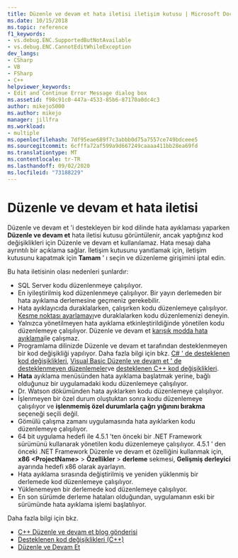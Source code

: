 ```yaml
---
title: Düzenle ve devam et hata iletisi iletişim kutusu | Microsoft Docs
ms.date: 10/15/2018
ms.topic: reference
f1_keywords:
- vs.debug.ENC.SupportedButNotAvailable
- vs.debug.ENC.CannotEditWhileException
dev_langs:
- CSharp
- VB
- FSharp
- C++
helpviewer_keywords:
- Edit and Continue Error Message dialog box
ms.assetid: f98c91c0-447a-4533-85b6-87170a0dc4c3
author: mikejo5000
ms.author: mikejo
manager: jillfra
ms.workload:
- multiple
ms.openlocfilehash: 7df95eae689f7c3abbb0d75a7557ce749bdceee5
ms.sourcegitcommit: 6cfffa72af599a9d667249caaaa411bb28ea69fd
ms.translationtype: MT
ms.contentlocale: tr-TR
ms.lasthandoff: 09/02/2020
ms.locfileid: "73188229"
---
```

# <a name="edit-and-continue-error-message"></a>Düzenle ve devam et hata iletisi

Düzenle ve devam et 'i destekleyen bir kod dilinde hata ayıklaması yaparken **Düzenle ve devam et** hata iletisi kutusu görüntülenir, ancak yaptığınız kod değişiklikleri için Düzenle ve devam et kullanılamaz. Hata mesajı daha ayrıntılı bir açıklama sağlar. İletişim kutusunu yanıtlamak için, iletişim kutusunu kapatmak için **Tamam** ' ı seçin ve düzenleme girişimini iptal edin.

Bu hata iletisinin olası nedenleri şunlardır:

- SQL Server kodu düzenlenmeye çalışılıyor.
- En iyileştirilmiş kod düzenlenmeye çalışılıyor. Bir yayın derlemeden bir hata ayıklama derlemesine geçmeniz gerekebilir.
- Hata ayıklayıcıda duraklalarken, çalışırken kodu düzenlemeye çalışılıyor. [Kesme noktası ayarlamayı](../debugger/using-breakpoints.md)ve duraklalarken kodu düzenlemenizi deneyin.
- Yalnızca yönetilmeyen hata ayıklama etkinleştirildiğinde yönetilen kodu düzenlemeye çalışılıyor. Düzenle ve devam et [karışık modda hata ayıklama](../debugger/how-to-debug-in-mixed-mode.md)ile çalışmaz.
- Programlama dilinizde Düzenle ve devam et tarafından desteklenmeyen bir kod değişikliği yapılıyor. Daha fazla bilgi için bkz. [C# ' de desteklenen kod değişiklikleri](supported-code-changes-csharp.md), [Visual Basic Düzenle ve devam et ' de desteklenmeyen düzenlemeler](supported-code-changes-csharp.md)ve [desteklenen C++ kod değişiklikleri](supported-code-changes-cpp.md).
- **Hata** ayıklama menüsünden hata ayıklama başlatmak yerine, bağlı olduğunuz bir uygulamadaki kodu düzenlemeye çalışılıyor.
- Dr. Watson dökümünden hata ayıklarken kodu düzenlemeye çalışılıyor.
- İşlenmeyen bir özel durum oluştuktan sonra kodu düzenlemeye çalışılıyor ve **işlenmemiş özel durumlarla çağrı yığınını bırakma** seçeneği seçili değil.
- Gömülü çalışma zamanı uygulamasında hata ayıklarken kodu düzenlemeye çalışılıyor.
- 64 bit uygulama hedefi ile 4.5.1 'ten önceki bir .NET Framework sürümünü kullanarak yönetilen kodu düzenlemeye çalışılıyor. 4.5.1 ' den önceki .NET Framework Düzenle ve devam et özelliğini kullanmak için, **x86** **\<ProjectName>**  >  **Özellikler**  >  **derleme** sekmesi, **Gelişmiş derleyici** ayarında hedefi x86 olarak ayarlayın.
- Hata ayıklama sırasında değiştirilmiş ve yeniden yüklenmiş bir derlemede kod düzenlemeye çalışılıyor.
- Yüklenemeyen bir derlemede kod düzenlemeye çalışılıyor.
- En son sürümde derleme hataları olduğundan, uygulamanın eski bir sürümünde hata ayıklama işlemi başlatılıyor.

Daha fazla bilgi için bkz.
- [C++ Düzenle ve devam et blog gönderisi](https://devblogs.microsoft.com/cppblog/c-edit-and-continue-in-visual-studio-2015-update-3/)
- [Desteklenen kod değişiklikleri (C++)](../debugger/supported-code-changes-cpp.md)
- [Düzenle ve Devam Et](../debugger/edit-and-continue.md)